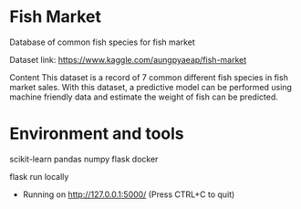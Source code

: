 # Fish Market

Database of common fish species for fish market

Dataset link: https://www.kaggle.com/aungpyaeap/fish-market

Content
This dataset is a record of 7 common different fish species in fish market sales. With this dataset, a predictive model can be performed using machine friendly data and estimate the weight of fish can be predicted.

# Environment and tools
scikit-learn
pandas
numpy
flask
docker

flask run locally
  * Running on http://127.0.0.1:5000/ (Press CTRL+C to quit)
